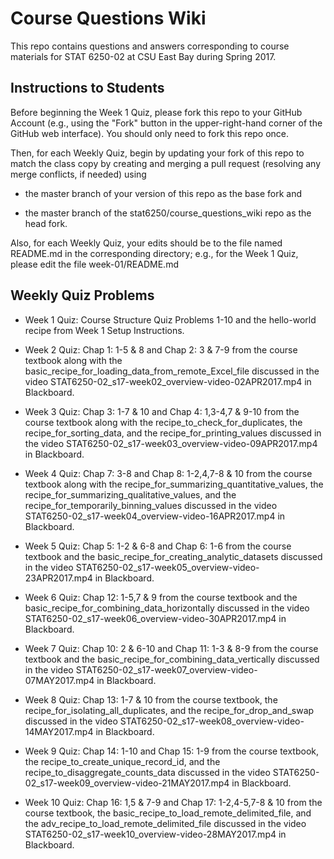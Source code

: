 # Course Questions Wiki

This repo contains questions and answers corresponding to course materials for STAT 6250-02 at CSU East Bay during Spring 2017.

## Instructions to Students

Before beginning the Week 1 Quiz, please fork this repo to your GitHub Account (e.g., using the "Fork" button in the upper-right-hand corner of the GitHub web interface). You should only need to fork this repo once.

Then, for each Weekly Quiz, begin by updating your fork of this repo to match the class copy by creating and merging a pull request (resolving any merge conflicts, if needed) using

- the master branch of your version of this repo as the base fork and

- the master branch of the stat6250/course_questions_wiki repo as the head fork.

Also, for each Weekly Quiz, your edits should be to the file named README.md in the corresponding directory; e.g., for the Week 1 Quiz, please edit the file week-01/README.md

## Weekly Quiz Problems

- Week 1 Quiz: Course Structure Quiz Problems 1-10 and the hello-world recipe from Week 1 Setup Instructions.

- Week 2 Quiz: Chap 1: 1-5 & 8 and Chap 2: 3 & 7-9 from the course textbook along with the basic_recipe_for_loading_data_from_remote_Excel_file discussed in the video STAT6250-02_s17-week02_overview-video-02APR2017.mp4 in Blackboard.

- Week 3 Quiz: Chap 3: 1-7 & 10 and Chap 4: 1,3-4,7 & 9-10 from the course textbook along with the recipe_to_check_for_duplicates, the recipe_for_sorting_data, and the recipe_for_printing_values discussed in the video STAT6250-02_s17-week03_overview-video-09APR2017.mp4 in Blackboard.

- Week 4 Quiz: Chap 7: 3-8 and Chap 8: 1-2,4,7-8 & 10 from the course textbook along with the recipe_for_summarizing_quantitative_values, the recipe_for_summarizing_qualitative_values, and the recipe_for_temporarily_binning_values discussed in the video STAT6250-02_s17-week04_overview-video-16APR2017.mp4 in Blackboard.

- Week 5 Quiz: Chap 5: 1-2 & 6-8 and Chap 6: 1-6 from the course textbook and the basic_recipe_for_creating_analytic_datasets discussed in the video STAT6250-02_s17-week05_overview-video-23APR2017.mp4 in Blackboard.

- Week 6 Quiz: Chap 12: 1-5,7 & 9 from the course textbook and the basic_recipe_for_combining_data_horizontally discussed in the video STAT6250-02_s17-week06_overview-video-30APR2017.mp4 in Blackboard.

- Week 7 Quiz: Chap 10: 2 & 6-10 and Chap 11: 1-3 & 8-9 from the course textbook and the basic_recipe_for_combining_data_vertically discussed in the video STAT6250-02_s17-week07_overview-video-07MAY2017.mp4 in Blackboard.

- Week 8 Quiz: Chap 13: 1-7 & 10 from the course textbook, the recipe_for_isolating_all_duplicates, and the recipe_for_drop_and_swap discussed in the video STAT6250-02_s17-week08_overview-video-14MAY2017.mp4 in Blackboard.

- Week 9 Quiz: Chap 14: 1-10 and Chap 15: 1-9 from the course textbook, the recipe_to_create_unique_record_id, and the recipe_to_disaggregate_counts_data discussed in the video STAT6250-02_s17-week09_overview-video-21MAY2017.mp4 in Blackboard.

- Week 10 Quiz: Chap 16: 1,5 & 7-9 and Chap 17: 1-2,4-5,7-8 & 10 from the course textbook, the basic_recipe_to_load_remote_delimited_file, and the adv_recipe_to_load_remote_delimited_file discussed in the video STAT6250-02_s17-week10_overview-video-28MAY2017.mp4 in Blackboard.
